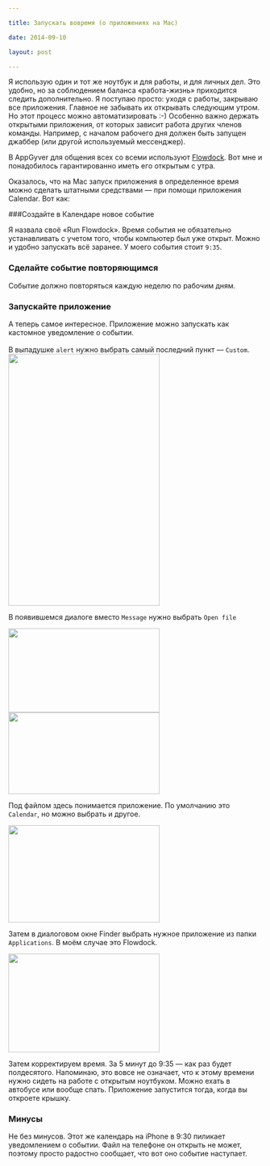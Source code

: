 ```yaml
---

title: Запускать вовремя (о приложениях на Mac)

date: 2014-09-10

layout: post

---
```

Я использую один и тот же ноутбук и для работы, и для личных дел. Это удобно, но за соблюдением баланса «работа-жизнь»
приходится следить дополнительно. Я поступаю просто: уходя с работы, закрываю все приложения. Главное не забывать их
открывать следующим утром. Но этот процесс можно автоматизировать :-)
<excerpt/>
Особенно важно держать открытыми приложения, от которых зависит работа других членов команды. Например, с началом
рабочего дня должен быть запущен джаббер (или другой используемый мессенджер).

В AppGyver для общения всех со всеми
используют [Flowdock](https://www.flowdock.com). Вот мне и понадобилось гарантированно иметь его открытым с утра.

Оказалось, что на Mac запуск приложения в определенное время можно сделать штатными средствами — при помощи приложения
Calendar. Вот как:

###Создайте в Календаре новое событие

Я назвала своё «Run Flowdock». Время события не обязательно устанавливать с учетом того, чтобы компьютер был уже открыт.
Можно и удобно запускать всё заранее. У моего события стоит `9:35`.

### Сделайте событие повторяющимся

Событие должно повторяться каждую неделю по рабочим дням.

### Запускайте приложение

А теперь самое интересное. Приложение можно запускать как кастомное уведомление о событии.<br/><br/>
В выпадушке `alert` нужно выбрать самый последний пункт — `Custom`.<br/>
<img
class="article__image"
src="http://img-fotki.yandex.ru/get/4802/14441195.32/0_88921_7d53950e_L.png" width="300" height="500" border="0"
title="" alt=""/>

В появившемся диалоге вместо `Message` нужно выбрать `Open file`

<img
class="article__image"
src="http://img-fotki.yandex.ru/get/4813/14441195.32/0_88925_47986a79_M.png" width="300" height="167" border="0"
title="" alt=""/>
<img
class="article__image"
src="http://img-fotki.yandex.ru/get/5109/14441195.32/0_88924_ea39983e_M.png" width="300" height="162" border="0"
title="" alt=""/>

Под файлом здесь понимается приложение. По умолчанию это `Calendar`, но можно выбрать и другое.

<img
class="article__image"
src="http://img-fotki.yandex.ru/get/4810/14441195.32/0_88922_22d155c7_M.png" width="300" height="193" border="0"
title="" alt=""/>

Затем в диалоговом окне Finder выбрать нужное приложение из папки `Applications`. В моём случае это Flowdock.

<img
class="article__image"
src="http://img-fotki.yandex.ru/get/4809/14441195.32/0_88923_7597bf28_M.png" width="300" height="196" border="0"
title="" alt=""/>

Затем корректируем время. За 5 минут до 9:35 — как раз будет полдесятого. Напоминаю, это вовсе не означает, что к этому
времени нужно сидеть на работе с открытым ноутбуком. Можно ехать в автобусе или вообще спать. Приложение запустится
тогда, когда вы откроете крышку.

### Минусы
Не без минусов. Этот же календарь на iPhone в 9:30 пиликает уведомлением о событии. Файл на телефоне он открыть не
может, поэтому просто радостно сообщает, что вот оно событие наступает.
